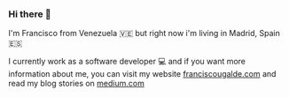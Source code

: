 ### Hi there 👋

I'm Francisco from Venezuela 🇻🇪 but right now i'm living in Madrid, Spain 🇪🇸

I currently work as a software developer 💻 and if you want more information about me, you can visit my website [franciscougalde.com](https://www.franciscougalde.com) and read my blog stories on [medium.com](medium.com/francisco-ugalde)

<!--
**fjugaldev/fjugaldev** is a ✨ _special_ ✨ repository because its `README.md` (this file) appears on your GitHub profile.

Here are some ideas to get you started:

- 🔭 I’m currently working on ...
- 🌱 I’m currently learning ...
- 👯 I’m looking to collaborate on ...
- 🤔 I’m looking for help with ...
- 💬 Ask me about ...
- 📫 How to reach me: ...
- 😄 Pronouns: ...
- ⚡ Fun fact: ...
-->
